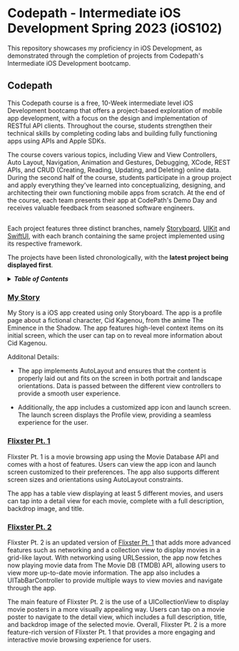 # Codepath - Intermediate iOS Development Spring 2023 (iOS102)
This repository showcases my proficiency in iOS Development, as demonstrated through the completion of projects from Codepath's Intermediate iOS Development bootcamp.

## Codepath
This Codepath course is a free, 10-Week intermediate level iOS Development bootcamp that offers a project-based exploration of mobile app development, with a focus on the design and implementation of RESTful API clients. Throughout the course, students strengthen their technical skills by completing coding labs and building fully functioning apps using APIs and Apple SDKs.

The course covers various topics, including View and View Controllers, Auto Layout, Navigation, Animation and Gestures, Debugging, XCode, REST APIs, and CRUD (Creating, Reading, Updating, and Deleting) online data. During the second half of the course, students participate in a group project and apply everything they've learned into conceptualizing, designing, and architecting their own functioning mobile apps from scratch. At the end of the course, each team presents their app at CodePath's Demo Day and receives valuable feedback from seasoned software engineers. 

##
Each project features three distinct branches, namely [Storyboard](https://developer.apple.com/library/archive/documentation/General/Conceptual/Devpedia-CocoaApp/Storyboard.html), [UIKit](https://developer.apple.com/documentation/uikit) and [SwiftUI](https://developer.apple.com/documentation/swiftui/), with each branch containing the same project implemented using its respective framework.

The projects have been listed chronologically, with the <strong>latest project being displayed first</strong>.

<details>
<summary><strong><em>Table of Contents</em></strong></summary>

* [My Story](https://github.com/lewist13/My-Story)
* [Flixster Pt. 1](https://github.com/lewist13/Flixster-Pt.-1)
* [Flixster Pt. 2](https://github.com/lewist13/Flixster-Pt.-2)

</details>

### [My Story](https://github.com/lewist13/My-Story)

My Story is a iOS app created using only Storyboard. The app is a profile page about a fictional character, Cid Kagenou, from the anime The Eminence in the Shadow. The app features high-level context items on its initial screen, which the user can tap on to reveal more information about Cid Kagenou.

Additonal Details:
- The app implements AutoLayout and ensures that the content is properly laid out and fits on the screen in both portrait and landscape orientations. Data is passed between the different view controllers to provide a smooth user experience.

- Additionally, the app includes a customized app icon and launch screen. The launch screen displays the Profile view, providing a seamless experience for the user.

### [Flixster Pt. 1](https://github.com/lewist13/Flixster-Pt.-1)
Flixster Pt. 1 is a movie browsing app using the Movie Database API and comes with a host of features. Users can view the app icon and launch screen customized to their preferences. The app also supports different screen sizes and orientations using AutoLayout constraints.

The app has a table view displaying at least 5 different movies, and users can tap into a detail view for each movie, complete with a full description, backdrop image, and title.

### [Flixster Pt. 2](https://github.com/lewist13/Flixster-Pt.-2)
Flixster Pt. 2 is an updated version of [Flixster Pt. 1](https://github.com/lewist13/Flixster-Pt.-1/tree/uikit) that adds more advanced features such as networking and a collection view to display movies in a grid-like layout. With networking using URLSession, the app now fetches now playing movie data from The Movie DB (TMDB) API, allowing users to view more up-to-date movie information. The app also includes a UITabBarController to provide multiple ways to view movies and navigate through the app.

The main feature of Flixster Pt. 2 is the use of a UICollectionView to display movie posters in a more visually appealing way. Users can tap on a movie poster to navigate to the detail view, which includes a full description, title, and backdrop image of the selected movie. Overall, Flixster Pt. 2 is a more feature-rich version of Flixster Pt. 1 that provides a more engaging and interactive movie browsing experience for users.
